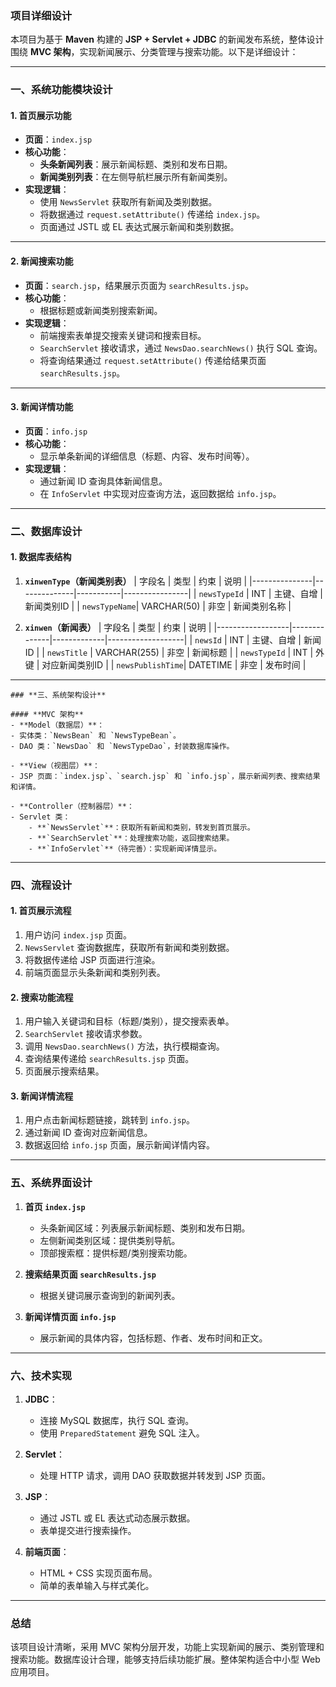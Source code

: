 ### **项目详细设计**

本项目为基于 **Maven** 构建的 **JSP + Servlet + JDBC** 的新闻发布系统，整体设计围绕 **MVC 架构**，实现新闻展示、分类管理与搜索功能。以下是详细设计：

---

### **一、系统功能模块设计**

#### 1. **首页展示功能**
   - **页面**：`index.jsp`  
   - **核心功能**：
     - **头条新闻列表**：展示新闻标题、类别和发布日期。
     - **新闻类别列表**：在左侧导航栏展示所有新闻类别。
   - **实现逻辑**：
     - 使用 `NewsServlet` 获取所有新闻及类别数据。
     - 将数据通过 `request.setAttribute()` 传递给 `index.jsp`。
     - 页面通过 JSTL 或 EL 表达式展示新闻和类别数据。

---

#### 2. **新闻搜索功能**
   - **页面**：`search.jsp`，结果展示页面为 `searchResults.jsp`。  
   - **核心功能**：
     - 根据标题或新闻类别搜索新闻。
   - **实现逻辑**：
     - 前端搜索表单提交搜索关键词和搜索目标。
     - `SearchServlet` 接收请求，通过 `NewsDao.searchNews()` 执行 SQL 查询。
     - 将查询结果通过 `request.setAttribute()` 传递给结果页面 `searchResults.jsp`。

---

#### 3. **新闻详情功能**
   - **页面**：`info.jsp`  
   - **核心功能**：
     - 显示单条新闻的详细信息（标题、内容、发布时间等）。
   - **实现逻辑**：
     - 通过新闻 ID 查询具体新闻信息。
     - 在 `InfoServlet` 中实现对应查询方法，返回数据给 `info.jsp`。

---

### **二、数据库设计**

#### **1. 数据库表结构**

1. **`xinwenType`（新闻类别表）**
   | 字段名        | 类型         | 约束      | 说明           |
   |---------------|--------------|-----------|----------------|
   | `newsTypeId`  | INT          | 主键、自增 | 新闻类别ID     |
   | `newsTypeName`| VARCHAR(50)  | 非空      | 新闻类别名称   |

2. **`xinwen`（新闻表）**
   | 字段名           | 类型         | 约束        | 说明              |
   |------------------|--------------|-------------|-------------------|
   | `newsId`         | INT          | 主键、自增   | 新闻ID            |
   | `newsTitle`      | VARCHAR(255) | 非空        | 新闻标题          |
   | `newsTypeId`     | INT          | 外键        | 对应新闻类别ID    |
   | `newsPublishTime`| DATETIME     | 非空        | 发布时间          |

---

    ### **三、系统架构设计**

    #### **MVC 架构**
    - **Model（数据层）**：  
    - 实体类：`NewsBean` 和 `NewsTypeBean`。  
    - DAO 类：`NewsDao` 和 `NewsTypeDao`，封装数据库操作。  

    - **View（视图层）**：  
    - JSP 页面：`index.jsp`、`search.jsp` 和 `info.jsp`，展示新闻列表、搜索结果和详情。

    - **Controller（控制器层）**：  
    - Servlet 类：  
        - **`NewsServlet`**：获取所有新闻和类别，转发到首页展示。  
        - **`SearchServlet`**：处理搜索功能，返回搜索结果。  
        - **`InfoServlet`**（待完善）：实现新闻详情显示。

---

### **四、流程设计**

#### **1. 首页展示流程**
1. 用户访问 `index.jsp` 页面。  
2. `NewsServlet` 查询数据库，获取所有新闻和类别数据。  
3. 将数据传递给 JSP 页面进行渲染。  
4. 前端页面显示头条新闻和类别列表。

#### **2. 搜索功能流程**
1. 用户输入关键词和目标（标题/类别），提交搜索表单。  
2. `SearchServlet` 接收请求参数。  
3. 调用 `NewsDao.searchNews()` 方法，执行模糊查询。  
4. 查询结果传递给 `searchResults.jsp` 页面。  
5. 页面展示搜索结果。

#### **3. 新闻详情流程**
1. 用户点击新闻标题链接，跳转到 `info.jsp`。  
2. 通过新闻 ID 查询对应新闻信息。  
3. 数据返回给 `info.jsp` 页面，展示新闻详情内容。

---

### **五、系统界面设计**

1. **首页 `index.jsp`**  
   - 头条新闻区域：列表展示新闻标题、类别和发布日期。  
   - 左侧新闻类别区域：提供类别导航。  
   - 顶部搜索框：提供标题/类别搜索功能。

2. **搜索结果页面 `searchResults.jsp`**  
   - 根据关键词展示查询到的新闻列表。

3. **新闻详情页面 `info.jsp`**  
   - 展示新闻的具体内容，包括标题、作者、发布时间和正文。

---

### **六、技术实现**

1. **JDBC**：  
   - 连接 MySQL 数据库，执行 SQL 查询。  
   - 使用 `PreparedStatement` 避免 SQL 注入。  

2. **Servlet**：  
   - 处理 HTTP 请求，调用 DAO 获取数据并转发到 JSP 页面。  

3. **JSP**：  
   - 通过 JSTL 或 EL 表达式动态展示数据。  
   - 表单提交进行搜索操作。  

4. **前端页面**：  
   - HTML + CSS 实现页面布局。  
   - 简单的表单输入与样式美化。

---

### **总结**

该项目设计清晰，采用 MVC 架构分层开发，功能上实现新闻的展示、类别管理和搜索功能。数据库设计合理，能够支持后续功能扩展。整体架构适合中小型 Web 应用项目。
